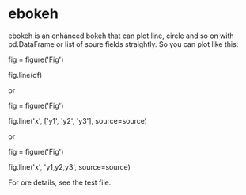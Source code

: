# ebokeh
ebokeh is an enhanced bokeh that can plot line, circle and so on with pd.DataFrame or list of soure fields straightly. So you can plot like this:

fig = figure('Fig')

fig.line(df)

or 

fig = figure('Fig')

fig.line('x', ['y1', 'y2', 'y3'], source=source)

or

fig = figure('Fig')

fig.line('x', 'y1,y2,y3', source=source)


For ore details, see the test file.
